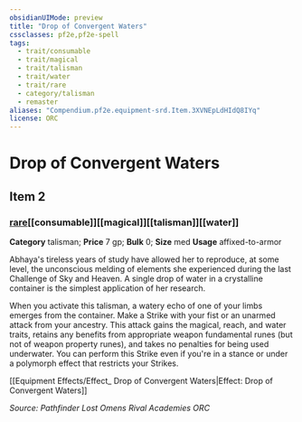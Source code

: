 ```yaml
---
obsidianUIMode: preview
title: "Drop of Convergent Waters"
cssclasses: pf2e,pf2e-spell
tags:
  - trait/consumable
  - trait/magical
  - trait/talisman
  - trait/water
  - trait/rare
  - category/talisman
  - remaster
aliases: "Compendium.pf2e.equipment-srd.Item.3XVNEpLdHIdQ8IYq"
license: ORC
---
```

# Drop of Convergent Waters
## Item 2
### [rare](rare "Rare Rarity Trait")[[consumable]][[magical]][[talisman]][[water]]

**Category** talisman; 
**Price** 7 gp; 
**Bulk** 0; **Size** med
**Usage** affixed-to-armor

Abhaya's tireless years of study have allowed her to reproduce, at some level, the unconscious melding of elements she experienced during the last Challenge of Sky and Heaven. A single drop of water in a crystalline container is the simplest application of her research.

When you activate this talisman, a watery echo of one of your limbs emerges from the container. Make a Strike with your fist or an unarmed attack from your ancestry. This attack gains the magical, reach, and water traits, retains any benefits from appropriate weapon fundamental runes (but not of weapon property runes), and takes no penalties for being used underwater. You can perform this Strike even if you're in a stance or under a polymorph effect that restricts your Strikes.

[[Equipment Effects/Effect_ Drop of Convergent Waters|Effect: Drop of Convergent Waters]]

*Source: Pathfinder Lost Omens Rival Academies*
*ORC*